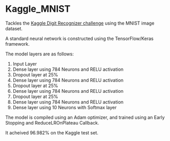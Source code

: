 # Kaggle_MNIST

Tackles the <a href="https://www.kaggle.com/c/digit-recognizer/overview">Kaggle Digit Recognizer challenge</a> using the MNIST image dataset.

A standard neural network is constructed using the TensorFlow/Keras framework.

The model layers are as follows:
<ol><li>Input Layer</li>
<li>Dense layer using 784 Neurons and RELU activation</li>
<li>Dropout layer at 25%</li>
<li>Dense layer using 784 Neurons and RELU activation</li>
<li>Dropout layer at 25%</li>
<li>Dense layer using 784 Neurons and RELU activation</li>
<li>Dropout layer at 25%</li>
<li>Dense layer using 784 Neurons and RELU activation</li>
<li>Dense layer using 10 Neurons with Softmax layer</li>
</ol>

The model is compiled using an Adam optimizer, and trained using an Early Stopping and ReduceLROnPlateau Callback.

It acheived 96.982% on the Kaggle test set.
